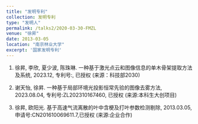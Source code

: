 ```yaml
---
title: "发明专利"
collection: 发明专利
type: "发明人"
permalink: /talks2/2020-03-30-FMZL
venue: "徐昇"
date: 2013-03-05
location: "南京林业大学"
excerpt: '国家发明专利'
---
```


1. 徐昇, 李欣, 夏少波, 陈珠琳. 一种基于激光点云和图像信息的单木骨架提取方法及系统, 2023.12, 专利号:, 已授权 (来源：科技部2030)

1. 谢天怡, 徐昇. 一种基于局部环境光投影恒常先验的图像去雾方法, 2023.08.04, 专利号:ZL202310167460, 已授权 (来源:本科生大创项目)


1. 徐昇, 欧阳光. 基于高速气流离散的叶中含梗及打叶参数检测剔除, 2013.03.05, 申请号:CN201610069611.7,已授权 (来源:企业合作)
